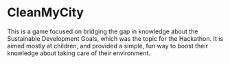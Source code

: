 # CleanMyCity
This is a game focused on bridging the gap in knowledge about the Sustainable Development Goals, which was the topic for the Hackathon. It is aimed mostly at children, and provided a simple, fun way to boost their knowledge about taking care of their environment.
